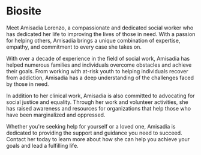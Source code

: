 # Biosite
Meet Amisadia Lorenzo, a compassionate and dedicated social worker who has dedicated her life to improving the lives of those in need. With a passion for helping others, Amisadia brings a unique combination of expertise, empathy, and commitment to every case she takes on.

With over a decade of experience in the field of social work, Amisadia has helped numerous families and individuals overcome obstacles and achieve their goals. From working with at-risk youth to helping individuals recover from addiction, Amisadia has a deep understanding of the challenges faced by those in need.

In addition to her clinical work, Amisadia is also committed to advocating for social justice and equality. Through her work and volunteer activities, she has raised awareness and resources for organizations that help those who have been marginalized and oppressed.

Whether you're seeking help for yourself or a loved one, Amisadia is dedicated to providing the support and guidance you need to succeed. Contact her today to learn more about how she can help you achieve your goals and lead a fulfilling life.
